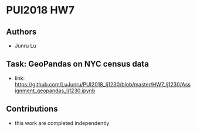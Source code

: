 # PUI2018 HW7

## Authors
- Junru Lu

## Task: GeoPandas on NYC census data
- link: https://github.com/LuJunru/PUI2018_lj1230/blob/master/HW7_lj1230/Assignment_geopandas_lj1230.ipynb 

## Contributions
- this work are completed independently
